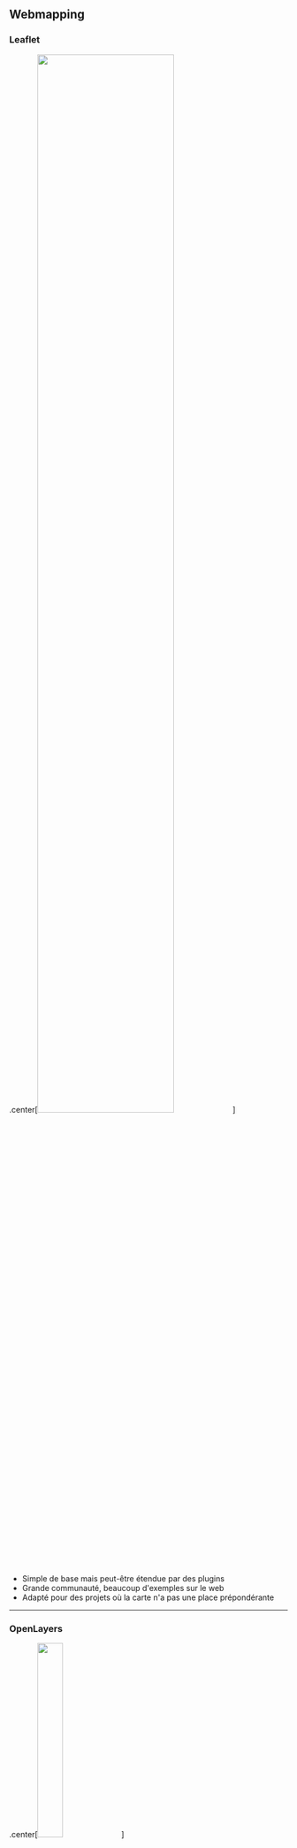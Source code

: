 ## Webmapping

### Leaflet

.center[<img src="img/leaflet.png" width="70%"/>]

* Simple de base mais peut-être étendue par des plugins
* Grande communauté, beaucoup d'exemples sur le web
* Adapté pour des projets où la carte n'a pas une place prépondérante

---

### OpenLayers

.center[<img src="img/ol.svg" width="30%"/>]

* Beaucoup de fonctionnalités de base + plugins
* Évolue rapidement
* Très présente sur le marché Suisse

---

## OpenLayers: exemples d'utilisation

* GeoAdmin : [map.geo.admin.ch](https://map.geo.admin.ch)
* SuisseMobile : [map.wanderland.ch](https://map.wanderland.ch)
* Luxembourg : [map.geoportail.lu](https://map.geoportail.lu)
* EPFL : [plan.epfl.ch](https://plan.epfl.ch)
* Transports publics en temps réel : [tracker.geops.ch](https://tracker.geops.ch)
* NE Mobilité 2030 : [nemobilite2030.ch](http://www.nemobilite2030.ch)
* Région de Nyon : [map.cartolacote.ch](https://map.cartolacote.ch)

---

## Première carte!

```html
...
  <div id="map"></div>
  <script src="https://cdn.jsdelivr.net/gh/openlayers/openlayers.github.io@master/en/v6.4.3/build/ol.js"></script>
  <script type="text/javascript">
    const map = new ol.Map({
      target: "map", // l'id de l'élément HTML où on veut mettre la carte

      layers: [
        new ol.layer.Tile({
          source: new ol.source.OSM(),
        }),
      ],

      view: new ol.View({
        center: ol.proj.fromLonLat([6.6, 46.6]),
        zoom: 10,
      }),
    });
  </script>
```

*Voir ol-1_carte_basique.html*

---

## Comment ça marche?

1. On charge OpenLayers dans une balise `<script>`. Rien de nouveau par rapport à jQuery. On charge également la CSS d'OpenLayers.
2. On crée, dans l'HTML un `<div>` qui contiendra la carte. On lui donne un `id` qui servira de référence à OpenLayers. Exemple: `<div id="map">`. On peut également définir la hauteur et largeur de la carte en CSS:
   ```css
   #map {
      height: 400px;
      width: 100%;
    }
   ```
3. JavaScript pour créer la carte en utilisant la variable globale `ol`.

### API & exemples

https://openlayers.org/

---

## `new` ?

JavaScript n'a pas de classes, c'est un langage à objets. On peut cependant utiliser le mot-clé `new` sur des fonctions. Les fonctions se comportent comme des constructeurs et créent des instances de la fonction:

```js
function Car() {}

const myCar = new Car();
console.log(myCar instanceof Car); // true
```

## `import` ?

Les exemples d'OpenLayers utilisent [les modules JavaScript](https://developer.mozilla.org/fr/docs/Web/JavaScript/Guide/Modules). Les modules permettent de ne charger qu'une partie d'OpenLayers mais cela sort du périmètre de ce cours.

Bonne nouvelle, OpenLayers s'utilise aussi de façon traditionnelle et il est possible de "traduire" la syntaxe `import` en syntaxe de type `ol.module.classe`.

Prenons cet [exemple](https://openlayers.org/en/latest/examples/simple.html)

---


<table class="custom-table">
  <tr>
    <td>
    <pre><code class="js">// ES6 imports
import 'ol/ol.css';
import Map from 'ol/Map';
import OSM from 'ol/source/OSM';
import TileLayer from 'ol/layer/Tile';
import View from 'ol/View';

const map = new Map({
  layers: [
    new TileLayer({
      source: new OSM(),
    }) ],
  target: 'map',
  view: new View({
    center: [0, 0],
    zoom: 2,
  }),
});</code></pre>
    </td>
    <td><pre><code class="js">// Variable globale ol
const map = new ol.Map({
  layers: [
    new ol.layer.Tile({
      source: new ol.source.OSM(),
    }) ],
  target: 'map',
  view: new ol.View({
    center: [0, 0],
    zoom: 2,
  }),
});</code></pre>
    </td>
  </tr>
</table>

Pour utiliser OpenLayers de manière traditionnelle (avec la variable globale `ol`), on ignore les lignes d'import et on appeler les classes et les méthodes à l'aide d'une notation complète basée sur le chemin des `import`.

---

## OpenLayers: principes

### ol.Map

C'est l'élément de base. La carte contrôle où elle sera placée dans l'HTML grâce à sa propriété `target`, elle contient une `view` et des `layers` [entre autres](https://openlayers.org/en/latest/apidoc/module-ol_Map-Map.html).

### ol.View

Obligatoire: contient le niveau de `zoom` et le `center` [entre autres](https://openlayers.org/en/latest/apidoc/module-ol_View-View.html)


### ol.layer

C'est un module contenant plusieurs types de couches. Dans notre premier exemple, nous n'avons vu qu'un seul layer: `ol.layer.Tile`. Nous discuterons des layers et de leurs sources plus tard.

---

## OpenLayers: toute la documentation dans l'API!

En règle générale, dans des librairies complexes, on attribue pas des valeurs directement aux propriétés (exemple `ol.Map.view.zoom = 10`). On passe par des *getters* et *setters*. Exemples de méthodes de la classe `ol.View`:

#### Get:
* Centre : `getCenter()`
* Zoom : `getZoom()`
* Orientation : `getRotation()`
* Projection : `getProjection().getCode()`

#### Set :
* Centre : `setCenter(center)`
  * avec `center` : tableau de coordonnées (ex. `[2600000, 1200000]`)
* Zoom : `setZoom(zoom)`
  * avec `zoom` : entier (ex. `15`)
* Orientation : `setRotation(rotation)`
  * avec `rotation` : angle en radians (`3.14`)

*Voir ol-2_methodes_vue.html*

---

## Contrôles

Les contrôles sont des éléments permettant de manipuler la carte ou d'afficher une information.

Par défaut, `ol.Map` en charge 3:
* Zoom `ol.control.Zoom`
* Orientation `ol.control.Rotate` (apparaît dès que la carte est tournée)
* Attribution `ol.control.Attribution`

De nombreux autres contrôles existent:
* Barre d’échelle : `ol.control.ScaleLine`
* Carte d'aperçu : `ol.control.OverviewMap`
* Position curseur : `ol.control.MousePosition`
* Plein écran : `ol.control.FullScreen`
* Zoom sur étendue max : `ol.control.ZoomToExtent`
* Curseur de zoom : `ol.control.ZoomSlider`


Il est même possible de créer ses propres contrôles!

*Voir ol-3_controles.html*

---

## Couches

Le nombre possible de types de couches sont nombreux mais peuvent être divisés en 2 catégories:

* Raster (par ex: `ol.layer.Tile`, `ol.layer.Image`)
* Vectoriel (par ex: `ol.layer.Vector`, `ol.layer.VectorTile`)

Comme dans QGIS, une couche représente une donnée, la source de la donnée est par conséquent une propriété d'un `ol.layer` et on peut à nouveau les séparer en 2 catégories:

* Raster (par ex: `ol.source.Tile`, `ol.source.Image`)
* Vectoriel (par ex: `ol.source.Vector`, `ol.source.VectorTile`)

---

## Couches tuilées

Quelques exemples de couches tuilées `ol.layer.Tile` et leurs sources:

* OpenStreetMap : `ol.source.OSM`
  * Ne pas utiliser cette source en production! Elle est disponible à des fins de démo.
* Bing : `ol.source.BingMaps`
  * `imagerySet` : *Road*, *Aerial*, *AerialWithLabels*
  * `key` : clé à obtenir sur *bingmapsportal.com*
* Stamen : `ol.source.Stamen`
  * `layer` : *terrain*, *toner*, *toner-lite*, *watercolor*, *terrain-labels*
* etc.

*Voir ol-4_couches_tuiles.html*

---

## WMS (*Web Map Service*)

Il y a deux façons de lire du WMS avec OpenLayers:

#### `ol.layer.Tile` avec `ol.source.TileWMS`
* OpenLayers découpe l'étendue de la vue en une mosaïque d'imagettes carrées qu'il va demander au serveur
* Performant sur des WMS raster, les imagettes sont mises en cache
* Plus lent lorsque le serveur doit calculer un rendu complexe

#### `ol.layer.Image` avec `ol.source.ImageWMS`
* OpenLayers demande au serveur WMS une image de la taille de la carte
* Pas de cache, à chaque zoom, une nouvelle image est demandée
* Intéressant quand le rendu d'une couche est complexe

Une source WMS demandra toujours:
* une `url` du service WMS
* les `params` standards WMS, c'est-à-dire les paramètres GetMap tels que `LAYERS`, `FORMAT`, etc.
* si le WMS est soumis à des droits d'utilisation, il faut indiquer les `attributions`

*Voir ol-5_couches_wms.html*

---

## Exercices

Exercice *ol-1_fond_plan.html*. Pas de solution donnée mais les exemples contiennent tout ce qui est nécessaire pour faire l'exercice.

.center[<video width="400" autoplay loop>
  <source src="img/cat.mp4" type="video/mp4">
</video>]

